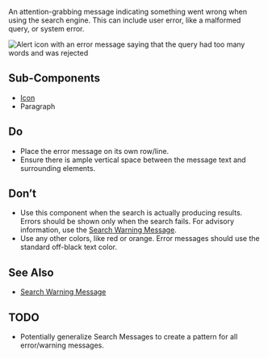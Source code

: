 An attention-grabbing message indicating something went wrong when using the search engine. This can include user error, like a malformed query, or system error.

![Alert icon with an error message saying that the query had too many words and was rejected](../../../images/search-error-message.png)

## Sub-Components
- [Icon](../tier-1/icon)
- Paragraph

## Do
- Place the error message on its own row/line.
- Ensure there is ample vertical space between the message text and surrounding elements.

## Don’t
- Use this component when the search is actually producing results. Errors should be shown only when the search fails. For advisory information, use the [Search Warning Message](search-warning-message).
- Use any other colors, like red or orange. Error messages should use the standard off-black text color.

## See Also
- [Search Warning Message](search-warning-message)

## TODO
- Potentially generalize Search Messages to create a pattern for all error/warning messages.
